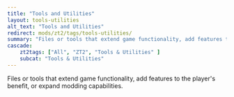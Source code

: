 ```yaml
---
title: "Tools and Utilities"
layout: tools-utilities
alt_text: "Tools and Utilities"
redirect: mods/zt2/tags/tools-utilities/
summary: "Files or tools that extend game functionality, add features to the player's benefit, or expand modding capabilities."
cascade:
    zt2tags: ["All", "ZT2", "Tools & Utilities" ]
    subcat: "Tools & Utilities"
---
```


Files or tools that extend game functionality, add features to the player's benefit, or expand modding capabilities.